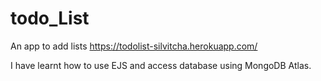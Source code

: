# todo_List
An app to add lists 
                                          https://todolist-silvitcha.herokuapp.com/

I have learnt how to use EJS and access database using MongoDB Atlas.
